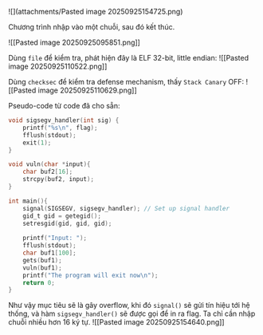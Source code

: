 
![](attachments/Pasted image 20250925154725.png)


Chương trình nhập vào một chuỗi, sau đó kết thúc.

![[Pasted image 20250925095851.png]]

Dùng `file` để kiểm tra, phát hiện đây là ELF 32-bit, little endian:
![[Pasted image 20250925110522.png]]

Dùng `checksec` để kiểm tra defense mechanism, thấy `Stack Canary` OFF:
![[Pasted image 20250925110629.png]]

Pseudo-code từ code đã cho sẵn:

```c
void sigsegv_handler(int sig) {
	printf("%s\n", flag);
	fflush(stdout);
	exit(1);
}

void vuln(char *input){
	char buf2[16];
	strcpy(buf2, input);
}

int main(){
	signal(SIGSEGV, sigsegv_handler); // Set up signal handler
	gid_t gid = getegid();
	setresgid(gid, gid, gid);
	
	printf("Input: ");
	fflush(stdout);
	char buf1[100];
	gets(buf1);
	vuln(buf1);
	printf("The program will exit now\n");
	return 0;
}
```

Như vậy mục tiêu sẽ là gây overflow, khi đó `signal()` sẽ gửi tín hiệu tới hệ thống, và hàm `sigsegv_handler()` sẽ được gọi để in ra flag.
Ta chỉ cần nhập chuỗi nhiều hơn 16 ký tự.
![[Pasted image 20250925154640.png]]


